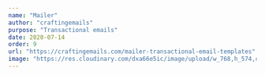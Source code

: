 ```yaml
---
name: "Mailer"
author: "craftingemails"
purpose: "Transactional emails"
date: 2020-07-14
order: 9
url: "https://craftingemails.com/mailer-transactional-email-templates"
image: "https://res.cloudinary.com/dxa66e5ic/image/upload/w_768,h_574,c_thumb,f_auto,q_auto:best/dpr_1.0/v1635689244/website/products/thumbnails/mailer-transactional-thumbnail.jpg"
---
```

